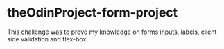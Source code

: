 # theOdinProject-form-project
 This challenge was to prove my knowledge on forms inputs, labels, client side validation and flex-box.
